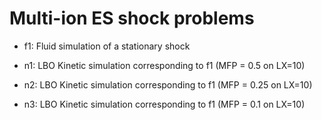 # Multi-ion ES shock problems

- f1: Fluid simulation of a stationary shock

- n1: LBO Kinetic simulation corresponding to f1 (MFP = 0.5 on LX=10)
- n2: LBO Kinetic simulation corresponding to f1 (MFP = 0.25 on LX=10)
- n3: LBO Kinetic simulation corresponding to f1 (MFP = 0.1 on LX=10)